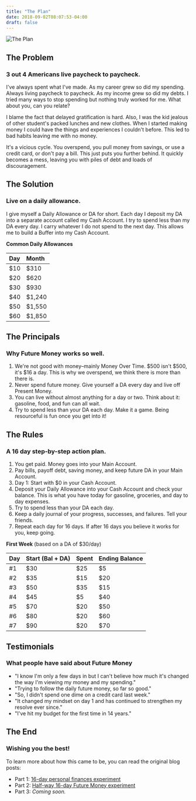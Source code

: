 ```yaml
---
title: "The Plan"
date: 2018-09-02T08:07:53-04:00
draft: false
---
```


![The Plan](/img/simon-migaj-547079-unsplash.jpg)

## The Problem
### 3 out 4 Americans live paycheck to paycheck.

I've always spent what I've made. As my career grew so did my spending. Always living paycheck to paycheck. As my income grew so did my debts. I tried many ways to stop spending but nothing truly worked for me. What about you, can you relate?

I blame the fact that delayed gratification is hard. Also, I was the kid jealous of other student's packed lunches and new clothes. When I started making money I could have the things and experiences I couldn't before. This led to bad habits leaving me with no money.

It's a vicious cycle. You overspend, you pull money from savings, or use a credit card, or don't pay a bill. This just puts you further behind. It quickly becomes a mess, leaving you with piles of debt and loads of discouragement.

## The Solution
### Live on a daily allowance.

I give myself a Daily Allowance or DA for short. Each day I deposit my DA into a separate account called my Cash Account. I try to spend less than my DA every day. I carry whatever I do not spend to the next day. This allows me to build a Buffer into my Cash Account.

**Common Daily Allowances**

| Day | Month  |
| :-- | :----- |
| $10 | $310   |
| $20 | $620   |
| $30 | $930   |
| $40 | $1,240 |
| $50 | $1,550 |
| $60 | $1,850 |

## The Principals
### Why Future Money works so well.

1. We're not good with money–mainly Money Over Time. $500 isn't $500, it's $16 a day. This is why we overspend, we think there is more than there is.
2. Never spend future money. Give yourself a DA every day and live off Present Money.
3. You can live without almost anything for a day or two. Think about it: gasoline, food, and fun can all wait.
4. Try to spend less than your DA each day. Make it a game. Being resourceful is fun once you get into it!

## The Rules
### A 16 day step-by-step action plan.

1. You get paid. Money goes into your Main Account.
2. Pay bills, payoff debt, saving money, and keep future DA in your Main Account.
3. Day 1: Start with $0 in your Cash Account.
4. Deposit your Daily Allowance into your Cash Account and check your balance. This is what you have today for gasoline, groceries, and day to day expenses.
5. Try to spend less than your DA each day.
6. Keep a daily journal of your progress, successes, and failures. Tell your friends.
7. Repeat each day for 16 days. If after 16 days you believe it works for you, keep going.

**First Week** (based on a DA of $30/day)

| Day | Start (Bal + DA) | Spent | Ending Balance |
| :-- | :--------------- | :---- | :------------- |
| #1  | $30              | $25   | $5             |
| #2  | $35              | $15   | $20            |
| #3  | $50              | $35   | $15            |
| #4  | $45              | $5    | $40            |
| #5  | $70              | $20   | $50            |
| #6  | $80              | $20   | $60            |
| #7  | $90              | $20   | $70            |

## Testimonials
### What people have said about Future Money

- "I know I'm only a few days in but I can't believe how much it's changed the way I'm viewing my money and my spending."
- "Trying to follow the daily future money, so far so good."
- "So, I didn't spend one dime on a credit card last week."
- "It changed my mindset on day 1 and has continued to strengthen my resolve ever since."
- "I've hit my budget for the first time in 14 years."

## The End
### Wishing you the best!

To learn more about how this came to be, you can read the original blog posts:

- Part 1: [16-day personal finances experiment](/16-day-personal-finances-experiment/)
- Part 2: [Half-way 16-day Future Money experiment](/half-way-16-day-future-money-experiment/)
- Part 3: _Coming soon._
